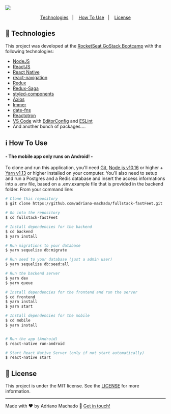 ![](https://github.com/adriano-machado/demo-assets/blob/master/fastfeetDemo.gif)
<br>
 <p align="center"> <a  href="#rocket-technologies">Technologies</a>&nbsp;&nbsp;&nbsp;|&nbsp;&nbsp;&nbsp;
   <a  href="#information_source-how-to-use">How To Use</a>&nbsp;&nbsp;&nbsp;|&nbsp;&nbsp;&nbsp;
  <a  href="#memo-license">License</a> </p>


## :rocket: Technologies

This project was developed at the [RocketSeat GoStack Bootcamp](https://rocketseat.com.br/bootcamp) with the following technologies:

- [NodeJS](https://nodejs.org)
- [ReactJS](https://reactjs.org/)
- [React Native](https://facebook.github.io/react-native/)
- [react-navigation](https://reactnavigation.org/)
- [Redux](https://redux.js.org/)
- [Redux-Saga](https://redux-saga.js.org/)
- [styled-components](https://www.styled-components.com/)
- [Axios](https://github.com/axios/axios)
- [Immer](https://github.com/immerjs/immer)
- [date-fns](https://date-fns.org/)
- [Reactotron](https://infinite.red/reactotron)
- [VS Code][vc] with [EditorConfig][vceditconfig] and [ESLint][vceslint]
- And another bunch of packages....

## :information_source: How To Use 
####  - The mobile app only runs on Android! - 
To clone and run this application, you'll need [Git](https://git-scm.com), [Node.js v10.16][nodejs] or higher + [Yarn v1.13][yarn] or higher installed on your computer.
You'll also need to setup and run a Postgres and a Redis database and insert the access informations into a .env file, based on a .env.example file that is provided in the backend folder.
From your command line:

```bash
# Clone this repository
$ git clone https://github.com/adriano-machado/fullstack-fastFeet.git

# Go into the repository
$ cd fullstack-fastFeet

# Install dependencies for the backend
$ cd backend
$ yarn install

# Run migrations to your database
$ yarn sequelize db:migrate

# Run seed to your database (just a admin user)
$ yarn sequelize db:seed:all

# Run the backend server
$ yarn dev
$ yarn queue

# Install dependencies for the frontend and run the server
$ cd frontend
$ yarn install
$ yarn start

# Install dependencies for the mobile
$ cd mobile
$ yarn install


# Run the app (Android)
$ react-native run-android

# Start React Native Server (only if not start automatically)
$ react-native start
```

## :memo: License

This project is under the MIT license. See the [LICENSE](https://github.com/adriano-machado/fullstack-fastFeet/blob/master/LICENSE) for more information.

---

Made with ♥ by Adriano Machado :wave: [Get in touch!](https://www.linkedin.com/in/adriano-machado-303647161/)

[nodejs]: https://nodejs.org/
[yarn]: https://yarnpkg.com/
[vc]: https://code.visualstudio.com/
[vceditconfig]: https://marketplace.visualstudio.com/items?itemName=EditorConfig.EditorConfig
[vceslint]: https://marketplace.visualstudio.com/items?itemName=dbaeumer.vscode-eslint
